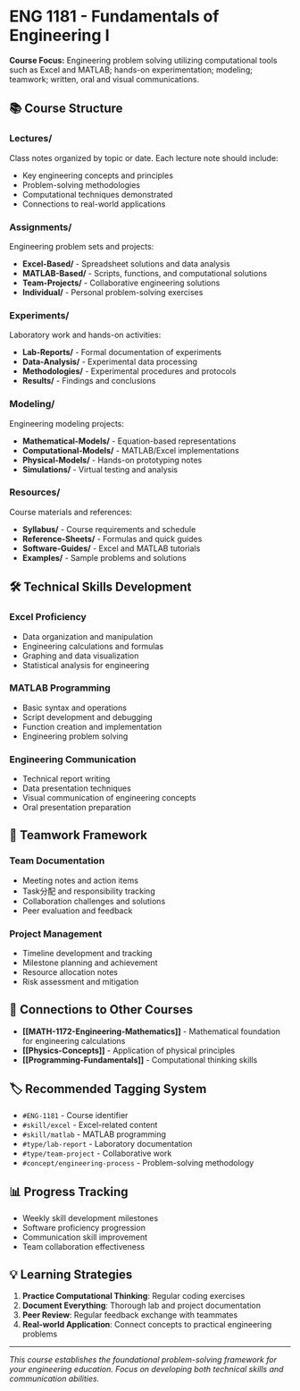 # ENG 1181 - Fundamentals of Engineering I

**Course Focus:** Engineering problem solving utilizing computational tools such as Excel and MATLAB; hands-on experimentation; modeling; teamwork; written, oral and visual communications.

## 📚 Course Structure

### Lectures/
Class notes organized by topic or date. Each lecture note should include:
- Key engineering concepts and principles
- Problem-solving methodologies
- Computational techniques demonstrated
- Connections to real-world applications

### Assignments/
Engineering problem sets and projects:
- **Excel-Based/** - Spreadsheet solutions and data analysis
- **MATLAB-Based/** - Scripts, functions, and computational solutions
- **Team-Projects/** - Collaborative engineering solutions
- **Individual/** - Personal problem-solving exercises

### Experiments/
Laboratory work and hands-on activities:
- **Lab-Reports/** - Formal documentation of experiments
- **Data-Analysis/** - Experimental data processing
- **Methodologies/** - Experimental procedures and protocols
- **Results/** - Findings and conclusions

### Modeling/
Engineering modeling projects:
- **Mathematical-Models/** - Equation-based representations
- **Computational-Models/** - MATLAB/Excel implementations
- **Physical-Models/** - Hands-on prototyping notes
- **Simulations/** - Virtual testing and analysis

### Resources/
Course materials and references:
- **Syllabus/** - Course requirements and schedule
- **Reference-Sheets/** - Formulas and quick guides
- **Software-Guides/** - Excel and MATLAB tutorials
- **Examples/** - Sample problems and solutions

## 🛠️ Technical Skills Development

### Excel Proficiency
- Data organization and manipulation
- Engineering calculations and formulas
- Graphing and data visualization
- Statistical analysis for engineering

### MATLAB Programming
- Basic syntax and operations
- Script development and debugging
- Function creation and implementation
- Engineering problem solving

### Engineering Communication
- Technical report writing
- Data presentation techniques
- Visual communication of engineering concepts
- Oral presentation preparation

## 👥 Teamwork Framework

### Team Documentation
- Meeting notes and action items
- Task分配 and responsibility tracking
- Collaboration challenges and solutions
- Peer evaluation and feedback

### Project Management
- Timeline development and tracking
- Milestone planning and achievement
- Resource allocation notes
- Risk assessment and mitigation

## 🔗 Connections to Other Courses

- **[[MATH-1172-Engineering-Mathematics]]** - Mathematical foundation for engineering calculations
- **[[Physics-Concepts]]** - Application of physical principles
- **[[Programming-Fundamentals]]** - Computational thinking skills

## 🏷️ Recommended Tagging System

- `#ENG-1181` - Course identifier
- `#skill/excel` - Excel-related content
- `#skill/matlab` - MATLAB programming
- `#type/lab-report` - Laboratory documentation
- `#type/team-project` - Collaborative work
- `#concept/engineering-process` - Problem-solving methodology

## 📊 Progress Tracking

- Weekly skill development milestones
- Software proficiency progression
- Communication skill improvement
- Team collaboration effectiveness

## 💡 Learning Strategies

1. **Practice Computational Thinking**: Regular coding exercises
2. **Document Everything**: Thorough lab and project documentation
3. **Peer Review**: Regular feedback exchange with teammates
4. **Real-world Application**: Connect concepts to practical engineering problems

---

*This course establishes the foundational problem-solving framework for your engineering education. Focus on developing both technical skills and communication abilities.*